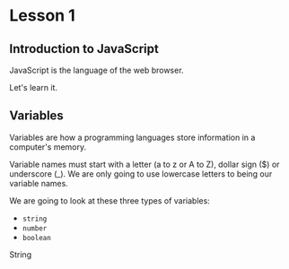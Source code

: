 # Lesson 1

## Introduction to JavaScript

JavaScript is the language of the web browser.

Let's learn it.

## Variables

Variables are how a programming languages store information in a computer's memory.

Variable names must start with a letter (a to z or A to Z), dollar sign (\$) or underscore (\_). We are only going to use lowercase letters to being our variable names.

We are going to look at these three types of variables:

-   `string`
-   `number`
-   `boolean`

String
